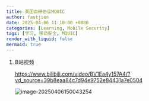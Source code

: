 ```yaml
---
title: 美团自研协议MQUIC
author: fastjien
date: 2025-04-06 11:10:00 +0800
categories: [Learning, Mobile Security]
tags: [学习, 移动安全, MQUIC]
render_with_liquid: false
mermaid: true
---
```


1. B站视频

   https://www.bilibili.com/video/BV1Ea4y157A4/?vd_source=39b8eaa84c7d94e9752e84431a7e0504

   ![image-20250406150043254](https://joe-data.oss-cn-hangzhou.aliyuncs.com/uPic/2025-04-06/image-20250406150043254.png)
